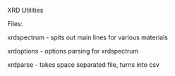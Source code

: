 XRD Utilities

Files:

  xrdspectrum	-	spits out main lines for various materials

  xrdoptions	-	options parsing for xrdspectrum

  xrdparse	-	takes space separated file, turns into csv
